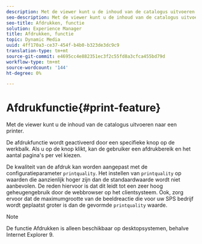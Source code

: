 ```yaml
---
description: Met de viewer kunt u de inhoud van de catalogus uitvoeren naar een printer.
seo-description: Met de viewer kunt u de inhoud van de catalogus uitvoeren naar een printer.
seo-title: Afdrukken, functie
solution: Experience Manager
title: Afdrukken, functie
topic: Dynamic Media
uuid: 4ff170a3-ce37-454f-b4b0-b323de3dc9c9
translation-type: tm+mt
source-git-commit: e4695cc4e882351ec3f2c55fd8a3cfca455bd79d
workflow-type: tm+mt
source-wordcount: '144'
ht-degree: 0%

---
```



# Afdrukfunctie{#print-feature}

Met de viewer kunt u de inhoud van de catalogus uitvoeren naar een printer.

De afdrukfunctie wordt geactiveerd door een specifieke knop op de werkbalk. Als u op de knop klikt, kan de gebruiker een afdrukbereik en het aantal pagina&#39;s per vel kiezen.

De kwaliteit van de afdruk kan worden aangepast met de configuratieparameter `printquality`. Het instellen van `printquality` op waarden die aanzienlijk hoger zijn dan de standaardwaarde wordt niet aanbevolen. De reden hiervoor is dat dit leidt tot een zeer hoog geheugengebruik door de webbrowser op het clientsysteem. Ook, zorg ervoor dat de maximumgrootte van de beeldreactie die voor uw SPS bedrijf wordt geplaatst groter is dan de gevormde `printquality` waarde.

>[!NOTE]
>
>De functie Afdrukken is alleen beschikbaar op desktopsystemen, behalve Internet Explorer 9.

